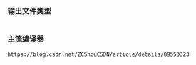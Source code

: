 ### 输出文件类型

```

```



### 主流编译器

```
https://blog.csdn.net/ZCShouCSDN/article/details/89553323
```

